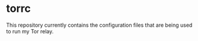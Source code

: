 # torrc

This repository currently contains the configuration files that are being used to run my Tor relay.
